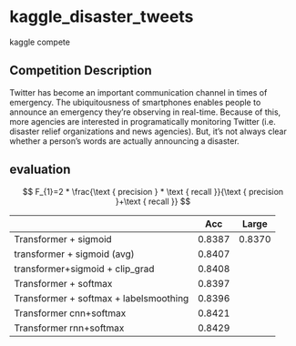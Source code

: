 # kaggle_disaster_tweets
kaggle compete

## Competition Description

Twitter has become an important communication channel in times of emergency.
The ubiquitousness of smartphones enables people to announce an emergency they’re observing in real-time. Because of this, more agencies are interested in programatically monitoring Twitter (i.e. disaster relief organizations and news agencies).
But, it’s not always clear whether a person’s words are actually announcing a disaster. 


## evaluation

$$
F_{1}=2 * \frac{\text { precision } * \text { recall }}{\text { precision }+\text { recall }}
$$

|                                        | Acc    | Large  |
| -------------------------------------- | ------ | ------ |
| Transformer + sigmoid                  | 0.8387 | 0.8370 |
| transformer + sigmoid (avg)            | 0.8407 |        |
| transformer+sigmoid + clip_grad        | 0.8408 |        |
| Transformer + softmax                  | 0.8397 |        |
| Transformer + softmax + labelsmoothing | 0.8396 |        |
| Transformer cnn+softmax                | 0.8421 |        |
| Transformer rnn+softmax                | 0.8429 |        |

